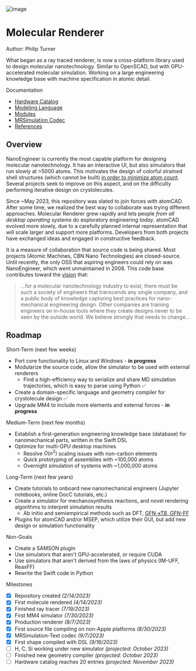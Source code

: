 
![image](https://github.com/philipturner/molecular-renderer/assets/71743241/d5585c84-7e4e-4507-841a-452fb68615d3)

# Molecular Renderer

Author: Philip Turner

What began as a ray traced renderer, is now a cross-platform library used to design molecular nanotechnology. Similar to OpenSCAD, but with GPU-accelerated molecular simulation. Working on a large engineering knowledge base with machine specification in atomic detail.

Documentation
- [Hardware Catalog](./Sources/HardwareCatalog/README.md)
- [Modeling Language](./Documentation/HDL.md)
- [Modules](./Documentation/Modules.md)
- [MRSimulation Codec](./Documentation/MRSimulation.md)
- [References](./Documentation/References.md)

## Overview

NanoEngineer is currently the most capable platform for designing molecular nanotechnology. It has an interactive UI, but also simulators that run slowly at >5000 atoms. This motivates the design of colorful strained shell structures (which cannot be built) [in order to minimize atom count](http://www.imm.org/research/parts/controller/). Several projects seek to improve on this aspect, and on the difficulty performing iterative design on crystolecules.

Since ~May 2023, this repository was slated to join forces with atomCAD. After some time, we realized the best way to collaborate was trying different approaches. Molecular Renderer grew rapidly and lets people _from all desktop operating systems_ do exploratory engineering _today_. atomCAD evolved more slowly, due to a carefully planned internal representation that will scale larger and support more platforms. Developers from both projects have exchanged ideas and engaged in constructive feedback.

It is a measure of collaboration that source code is being shared. Most projects (Atomic Machines, CBN Nano Technologies) are closed-source. Until recently, the only OSS that aspiring engineers could rely on was NanoEngineer, which went unmaintained in 2008. This code base contributes toward the [vision](https://github.com/atomCAD/atomCAD/wiki) that:

> ...for a molecular nanotechnology industry to exist, there must be such a society of engineers that transcends any single company, and a public body of knowledge capturing best practices for nano-mechanical engineering design. Other companies are training engineers on in-house tools where they create designs never to be seen by the outside world. We believe strongly that needs to change...

## Roadmap

Short-Term (next few weeks)
- Port core functionality to Linux and Windows - **in progress**
- Modularize the source code, allow the simulator to be used with external renderers
  - Find a high-efficiency way to serialize and share MD simulation trajectories, which is easy to parse using Python ✅
- Create a domain-specific language and geometry compiler for crystolecule design ✅
- Upgrade MM4 to include more elements and external forces - **in progress**

Medium-Term (next few months)
- Establish a first-generation engineering knowledge base (database) for nanomechanical parts, written in the Swift DSL
- Optimize for multi-GPU desktop machines
  - Resolve $O(n^2)$ scaling issues with non-carbon elements
  - Quick prototyping of assemblies with ~100,000 atoms
  - Overnight simulation of systems with ~1,000,000 atoms

Long-Term (next few years)
- Create tutorials to onboard new nanomechanical engineers (Jupyter notebooks, online DocC tutorials, etc.)
- Create a simulator for mechanosynthesis reactions, and novel rendering algorithms to interpret simulation results
  - Ab initio and semiempirical methods such as DFT, [GFN-xTB, GFN-FF](https://github.com/grimme-lab/xtb)
- Plugins for atomCAD and/or MSEP, which utilize their GUI, but add new design or simulation functionality

Non-Goals
- Create a SAMSON plugin
- Use simulators that aren't GPU-accelerated, or require CUDA
- Use simulators that aren't derived from the laws of physics (IM-UFF, ReaxFF)
- Rewrite the Swift code in Python

Milestones
- [x] Repository created _(2/14/2023)_
- [x] First molecule rendered _(4/14/2023)_
- [x] Finished ray tracer _(7/19/2023)_
- [x] First MM4 simulator _(7/30/2023)_
- [x] Production renderer _(8/7/2023)_
- [x] First source file compiling on non-Apple platforms _(8/30/2023)_
- [x] MRSimulation-Text codec _(9/7/2023)_
- [x] First shape compiled with DSL _(9/16/2023)_
- [ ] H, C, Si working under new simulator _(projected: October 2023)_
- [ ] Finished new geometry compiler _(projected: October 2023)_
- [ ] Hardware catalog reaches 20 entries _(projected: November 2023)_
